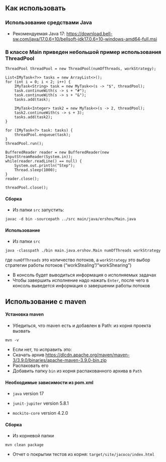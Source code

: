 ## Как использовать

### Использование средствами Java

- Рекомендуемая Java 17: https://download.bell-sw.com/java/17.0.6+10/bellsoft-jdk17.0.6+10-windows-amd64-full.msi

### В классе Main приведен небольшой пример использования ThreadPool

```
ThreadPool threadPool = new ThreadPool(numOfThreads, workStrategy);

List<IMyTask<?>> tasks = new ArrayList<>();
for (int i = 0; i < 2; i++) {
    IMyTask<String> task = new MyTask<>(s -> "$", threadPool);
    task.continueWith(s -> s + "#");
    task.continueWith(s -> s + "&");
    tasks.add(task);

    IMyTask<Integer> task2 = new MyTask<>(s -> 2, threadPool);
    task2.continueWith(s -> s + 3);
    tasks.add(task2);
}

for (IMyTask<?> task: tasks) {
    threadPool.enqueue(task);
}
threadPool.run();

BufferedReader reader = new BufferedReader(new InputStreamReader(System.in));
while(reader.readLine() == null) {
    System.out.println("Step");
    Thread.sleep(1000);
}
reader.close();

threadPool.close();
```



#### Сборка

- Из папки `src` запустить:

```
javac -d bin -sourcepath ../src main/java/ershov/Main.java
```

#### Использование

- Из папки `src`
```
java -classpath ./bin main.java.ershov.Main numOfThreads workStrategy
```
где `numOfThreads` это количество потоков, а `workStrategy` это выбор стратегии работы потоков (“workStealing”/“workShearing”)

- В консоль будет выводиться информация о исполняемых задачах
- Чтобы завершить исполнение надо нажать `Enter`, после чего в консоль выведется информация о завершении работы потоков

## Использование с maven

#### Установка maven

- Убедиться, что maven есть и добавлен в Path: из корня проекта вызвать
```
mvn -v
```
- Если нет, то исправить это:
- Скачать архив https://dlcdn.apache.org/maven/maven-3/3.9.0/binaries/apache-maven-3.9.0-bin.zip
- Распаковать его
- Добавить папку `bin` из корня распакованного архива в `Path`

#### Необходимые зависимости из pom.xml

- `java` version 17

- `junit-jupiter` version 5.8.1

- `mockito-core` version 4.2.0

#### Сборка

- Из корневой папки
```
mvn clean package
```

- Отчет о покрытии тестов из корня: `target/site/jacoco/index.html`
